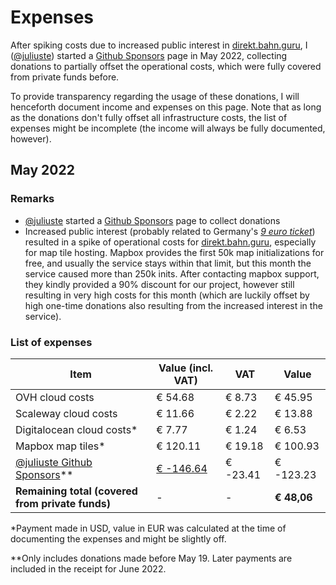 # Expenses

After spiking costs due to increased public interest in [direkt.bahn.guru](https://github.com/juliuste/direkt.bahn.guru), I ([@juliuste](https://github.com/juliuste)) started a [Github Sponsors](https://github/sponsors/juliuste) page in May 2022, collecting donations to partially offset the operational costs, which were fully covered from private funds before.

To provide transparency regarding the usage of these donations, I will henceforth document income and expenses on this page. Note that as long as the donations don't fully offset all infrastructure costs, the list of expenses might be incomplete (the income will always be fully documented, however).

## May 2022

### Remarks

- [@juliuste](https://github.com/juliuste) started a [Github Sponsors](https://github/sponsors/juliuste) page to collect donations
- Increased public interest (probably related to Germany's [_9 euro ticket_](https://de.wikipedia.org/wiki/9-Euro-Ticket)) resulted in a spike of operational costs for [direkt.bahn.guru](https://github.com/juliuste/direkt.bahn.guru), especially for map tile hosting. Mapbox provides the first 50k map initializations for free, and usually the service stays within that limit, but this month the service caused more than 250k inits. After contacting mapbox support, they kindly provided a 90% discount for our project, however still resulting in very high costs for this month (which are luckily offset by high one-time donations also resulting from the increased interest in the service).

### List of expenses

Item | Value (incl. VAT) | VAT | Value
---- | ----------------- | --- | -----
OVH cloud costs | € 54.68 | € 8.73 | € 45.95
Scaleway cloud costs | € 11.66 | € 2.22 | € 13.88
Digitalocean cloud costs\* | € 7.77 | € 1.24 | € 6.53
Mapbox map tiles\* | € 120.11 | € 19.18 | € 100.93
[@juliuste Github Sponsors](https://github/sponsors/juliuste)\** | [€ -146.64](./sponsors-juliuste/may-2022.pdf) | € -23.41 | € -123.23
**Remaining total (covered from private funds)** | - | - | **€ 48,06**

\*Payment made in USD, value in EUR was calculated at the time of documenting the expenses and might be slightly off.

\*\*Only includes donations made before May 19. Later payments are included in the receipt for June 2022.
